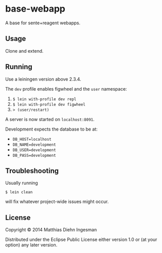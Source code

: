 # base-webapp

A base for sente+reagent webapps.

## Usage

Clone and extend.

## Running

Use a leiningen version above 2.3.4.

The `dev` profile enables figwheel and the `user` namespace:

1. `$ lein with-profile dev repl`
2. `$ lein with-profile dev figwheel`
3. `> (user/restart)`

A server is now started on `localhost:8091`.

Development expects the database to be at:

- `DB_HOST=localhost`
- `DB_NAME=development`
- `DB_USER=development`
- `DB_PASS=development`

## Troubleshooting

Usually running

`$ lein clean` 

will fix whatever project-wide issues might occur.

## License

Copyright © 2014 Matthias Diehn Ingesman

Distributed under the Eclipse Public License either version 1.0 or (at
your option) any later version.
